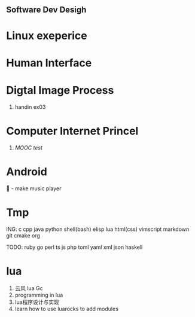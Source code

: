 ## Software Dev Desigh

# Linux exeperice
<!--1. linux ex3-->

# Human Interface


# Digtal Image Process
1. handin ex03

# Computer Internet Princel
1. _MOOC test_

# Android
🌽 - make music player

# Tmp

ING: c cpp java python shell(bash) elisp lua html(css) vimscript markdown git
cmake org

TODO: ruby go perl ts js php toml yaml xml json haskell

# lua
1. 云风 lua Gc
2. programming in lua
3. lua程序设计与实现
4. learn how to use luarocks to add modules
